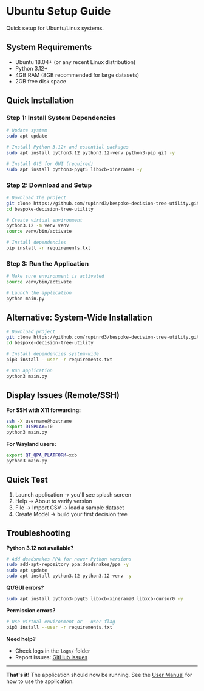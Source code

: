 # Ubuntu Setup Guide

Quick setup for Ubuntu/Linux systems.

## System Requirements
- Ubuntu 18.04+ (or any recent Linux distribution)
- Python 3.12+ 
- 4GB RAM (8GB recommended for large datasets)
- 2GB free disk space

## Quick Installation

### Step 1: Install System Dependencies
```bash
# Update system
sudo apt update

# Install Python 3.12+ and essential packages
sudo apt install python3.12 python3.12-venv python3-pip git -y

# Install Qt5 for GUI (required)
sudo apt install python3-pyqt5 libxcb-xinerama0 -y
```

### Step 2: Download and Setup
```bash
# Download the project
git clone https://github.com/rupinrd3/bespoke-decision-tree-utility.git
cd bespoke-decision-tree-utility

# Create virtual environment
python3.12 -m venv venv
source venv/bin/activate

# Install dependencies
pip install -r requirements.txt
```

### Step 3: Run the Application
```bash
# Make sure environment is activated
source venv/bin/activate

# Launch the application
python main.py
```

## Alternative: System-Wide Installation
```bash
# Download project
git clone https://github.com/rupinrd3/bespoke-decision-tree-utility.git
cd bespoke-decision-tree-utility

# Install dependencies system-wide
pip3 install --user -r requirements.txt

# Run application
python3 main.py
```

## Display Issues (Remote/SSH)

**For SSH with X11 forwarding:**
```bash
ssh -X username@hostname
export DISPLAY=:0
python3 main.py
```

**For Wayland users:**
```bash
export QT_QPA_PLATFORM=xcb
python3 main.py
```

## Quick Test
1. Launch application → you'll see splash screen
2. Help → About to verify version
3. File → Import CSV → load a sample dataset
4. Create Model → build your first decision tree

## Troubleshooting

**Python 3.12 not available?**
```bash
# Add deadsnakes PPA for newer Python versions
sudo add-apt-repository ppa:deadsnakes/ppa -y
sudo apt update
sudo apt install python3.12 python3.12-venv -y
```

**Qt/GUI errors?**
```bash
sudo apt install python3-pyqt5 libxcb-xinerama0 libxcb-cursor0 -y
```

**Permission errors?**
```bash
# Use virtual environment or --user flag
pip3 install --user -r requirements.txt
```

**Need help?**
- Check logs in the `logs/` folder  
- Report issues: [GitHub Issues](https://github.com/rupinrd3/bespoke-decision-tree-utility/issues)

---

**That's it!** The application should now be running. See the [User Manual](USER_MANUAL.md) for how to use the application.